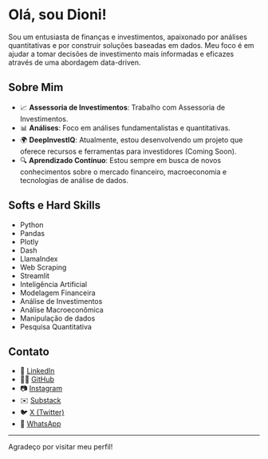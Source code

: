 
# Olá, sou Dioni!

Sou um entusiasta de finanças e investimentos, apaixonado por análises quantitativas e por construir soluções baseadas em dados. Meu foco é em ajudar a tomar decisões de investimento mais informadas e eficazes através de uma abordagem data-driven.

## Sobre Mim

- 📈 **Assessoria de Investimentos**: Trabalho com Assessoria de Investimentos.
- 📊 **Análises**: Foco em análises fundamentalistas e quantitativas.
- 🌍 **DeepInvestIQ**: Atualmente, estou desenvolvendo um projeto que oferece recursos e ferramentas para investidores (Coming Soon).
- 🔍 **Aprendizado Contínuo**: Estou sempre em busca de novos conhecimentos sobre o mercado financeiro, macroeconomia e tecnologias de análise de dados.

## Softs e Hard Skills

- Python
- Pandas
- Plotly
- Dash
- LlamaIndex
- Web Scraping
- Streamlit
- Inteligência Artificial
- Modelagem Financeira
- Análise de Investimentos
- Análise Macroeconômica
- Manipulação de dados
- Pesquisa Quantitativa

## Contato

- 🔗 [LinkedIn](https://www.linkedin.com/in/dioniramos/)
- 🐱‍💻 [GitHub](https://github.com/dioniramos)
- 📷 [Instagram](https://www.instagram.com/dioni_ramosrs/)
- ✉️ [Substack](https://dioniramos.substack.com/)
- 🐦 [X (Twitter)](https://x.com/dioni_ramosrs)
- 💬 [WhatsApp](https://wa.me/message/KF76XQQYNCLOO1)

---

Agradeço por visitar meu perfil!
